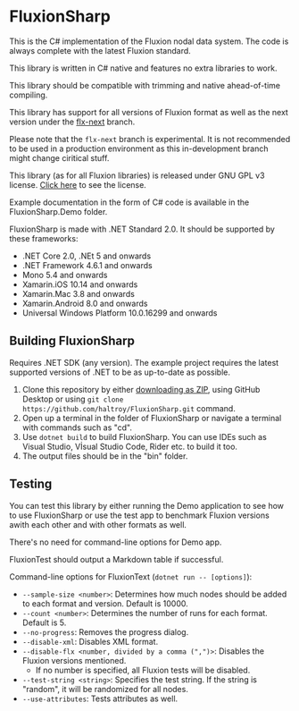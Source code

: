 # FluxionSharp

This is the C# implementation of the Fluxion nodal data system. The code is always complete with the latest Fluxion
standard.

This library is written in C# native and features no extra libraries to work.

This library should be compatible with trimming and native ahead-of-time compiling.

This library has support for all versions of Fluxion format as well as the next version under the
[flx-next](https://github.com/Haltroy/FluxionSharp/tree/flx-next) branch.

Please note that the `flx-next` branch is experimental. It is not recommended to be used in a production environment
as this in-development branch might change ciritical stuff.

This library (as for all Fluxion libraries) is released under GNU GPL v3 license. [Click here](./LICENSE) to see the
license.

Example documentation in the form of C# code is available in the FluxionSharp.Demo folder.

FluxionSharp is made with .NET Standard 2.0. It should be supported by these frameworks:

- .NET Core 2.0, .NEt 5 and onwards
- .NET Framework 4.6.1 and onwards
- Mono 5.4 and onwards
- Xamarin.iOS 10.14 and onwards
- Xamarin.Mac 3.8 and onwards
- Xamarin.Android 8.0 and onwards
- Universal Windows Platform 10.0.16299 and onwards

## Building FluxionSharp

Requires .NET SDK (any version). The example project requires the latest supported versions of .NET to be as up-to-date
as possible.

1. Clone this repository by
   either [downloading as ZIP](https://github.com/Haltroy/FluxionSharp/archive/refs/heads/main.zip), using GitHub
   Desktop or
   using `git clone https://github.com/haltroy/FluxionSharp.git` command.
2. Open up a terminal in the folder of FluxionSharp or navigate a terminal with commands such as "cd".
3. Use `dotnet build` to build FluxionSharp. You can use IDEs such as Visual Studio, Vİsual Studio Code, Rider etc. to
   build it too.
4. The output files should be in the "bin" folder.


## Testing

You can test this library by either running the Demo application to see how to use FluxionSharp or use the test app
to benchmark Fluxion versions awith each other and with other formats as well.

There's no need for command-line options for Demo app. 

FluxionTest should output a Markdown table if successful.

Command-line options for FluxionText (`dotnet run -- [options]`):
 - `--sample-size <number>`: Determines how much nodes should be added to each format and version. Default is 10000.
 - `--count <number>`: Determines the number of runs for each format. Default is 5.
 - `--no-progress`: Removes the progress dialog.
 - `--disable-xml`: Disables XML format.
 - `--disable-flx <number, divided by a comma (",")>`: Disables the Fluxion versions mentioned. 
   - If no number is specified, all Fluxion tests will be disabled.
 - `--test-string <string>`: Specifies the test string. If the string is "random", it will be randomized for all nodes.
 - `--use-attributes`: Tests attributes as well.
